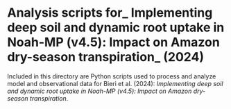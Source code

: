 # Analysis scripts for_ Implementing deep soil and dynamic root uptake in Noah-MP (v4.5): Impact on Amazon dry-season transpiration_ (2024)

Included in this directory are Python scripts used to process and analyze model and observational data for Bieri et al. (2024): _Implementing deep soil and dynamic root uptake in Noah-MP (v4.5): Impact on Amazon dry-season transpiration_.
